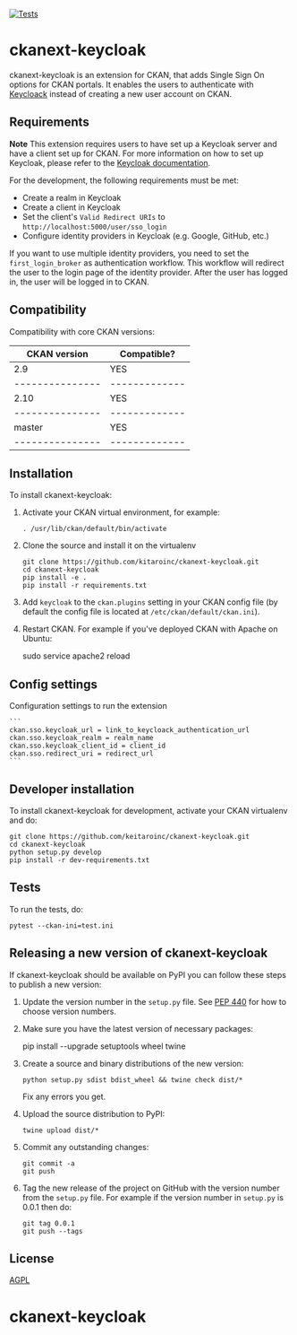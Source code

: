 [![Tests](https://github.com/keitaroinc/ckanext-keycloak/workflows/Tests/badge.svg?branch=main)](https://github.com/keitaroinc/ckanext-keycloak/actions)

# ckanext-keycloak

ckanext-keycloak is an extension for CKAN, that adds Single Sign On options for CKAN portals. It enables the users to authenticate with [Keycloack](https://www.keycloak.org/) instead of creating a new user account on CKAN.

## Requirements

**Note**
This extension requires users to have set up a Keycloak server and have a client set up for CKAN. For more information on how to set up Keycloak, please refer to the [Keycloak documentation](https://www.keycloak.org/documentation.html).

For the development, the following requirements must be met:

* Create a realm in Keycloak
* Create a client in Keycloak
* Set the client's `Valid Redirect URIs` to `http://localhost:5000/user/sso_login`
* Configure identity providers in Keycloak (e.g. Google, GitHub, etc.)

If you want to use multiple identity providers, you need to set the `first_login_broker` as authentication workflow. This workflow will redirect the user to the login page of the identity provider. After the
user has logged in, the user will be logged in to CKAN.


## Compatibility

Compatibility with core CKAN versions:

| CKAN version    | Compatible?   |
| --------------- | ------------- |
| 2.9             | YES    |
| --------------- | ------------- |
| 2.10            | YES    |
| --------------- | ------------- |
| master            | YES    |
| --------------- | ------------- |


## Installation

To install ckanext-keycloak:

1. Activate your CKAN virtual environment, for example:
    ```
    . /usr/lib/ckan/default/bin/activate
    ```

2. Clone the source and install it on the virtualenv
    ```
    git clone https://github.com/kitaroinc/ckanext-keycloak.git
    cd ckanext-keycloak
    pip install -e .
	pip install -r requirements.txt
    ```
3. Add `keycloak` to the `ckan.plugins` setting in your CKAN
   config file (by default the config file is located at
   `/etc/ckan/default/ckan.ini`).

4. Restart CKAN. For example if you've deployed CKAN with Apache on Ubuntu:

     sudo service apache2 reload


## Config settings

Configuration settings to run the extension

    ```
    ckan.sso.keycloak_url = link_to_keycloack_authentication_url
    ckan.sso.keycloak_realm = realm_name
    ckan.sso.keycloak_client_id = client_id
    ckan.sso.redirect_uri = redirect_url
    ```

## Developer installation

To install ckanext-keycloak for development, activate your CKAN virtualenv and
do:

    git clone https://github.com/keitaroinc/ckanext-keycloak.git
    cd ckanext-keycloak
    python setup.py develop
    pip install -r dev-requirements.txt


## Tests

To run the tests, do:

    pytest --ckan-ini=test.ini


## Releasing a new version of ckanext-keycloak

If ckanext-keycloak should be available on PyPI you can follow these steps to publish a new version:

1. Update the version number in the `setup.py` file. See [PEP 440](http://legacy.python.org/dev/peps/pep-0440/#public-version-identifiers) for how to choose version numbers.

2. Make sure you have the latest version of necessary packages:

    pip install --upgrade setuptools wheel twine

3. Create a source and binary distributions of the new version:

       python setup.py sdist bdist_wheel && twine check dist/*

   Fix any errors you get.

4. Upload the source distribution to PyPI:

       twine upload dist/*

5. Commit any outstanding changes:

       git commit -a
       git push

6. Tag the new release of the project on GitHub with the version number from
   the `setup.py` file. For example if the version number in `setup.py` is
   0.0.1 then do:

       git tag 0.0.1
       git push --tags

## License

[AGPL](https://www.gnu.org/licenses/agpl-3.0.en.html)
# ckanext-keycloak
